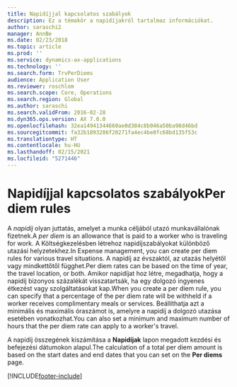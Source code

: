 ```yaml
---
title: Napidíjjal kapcsolatos szabályok
description: Ez a témakör a napidíjakról tartalmaz információkat.
author: saraschi2
manager: AnnBe
ms.date: 02/23/2018
ms.topic: article
ms.prod: ''
ms.service: dynamics-ax-applications
ms.technology: ''
ms.search.form: TrvPerDiems
audience: Application User
ms.reviewer: roschlom
ms.search.scope: Core, Operations
ms.search.region: Global
ms.author: saraschi
ms.search.validFrom: 2016-02-28
ms.dyn365.ops.version: AX 7.0.0
ms.openlocfilehash: 32ea14941344660ae0d384c8b046a50ba98d46bd
ms.sourcegitcommit: fa32b1893286f20271fa4ec4be8fc68bd135f53c
ms.translationtype: HT
ms.contentlocale: hu-HU
ms.lasthandoff: 02/15/2021
ms.locfileid: "5271446"
---
```

# <a name="per-diem-rules"></a><span data-ttu-id="94a91-103">Napidíjjal kapcsolatos szabályok</span><span class="sxs-lookup"><span data-stu-id="94a91-103">Per diem rules</span></span>

<span data-ttu-id="94a91-104">A *napidíj* olyan juttatás, amelyet a munka céljából utazó munkavállalónak fizetnek.</span><span class="sxs-lookup"><span data-stu-id="94a91-104">A *per diem* is an allowance that is paid to a worker who is traveling for work.</span></span> <span data-ttu-id="94a91-105">A Költségkezelésben létrehoz napidíjszabályokat különböző utazási helyzetekhez.</span><span class="sxs-lookup"><span data-stu-id="94a91-105">In Expense management, you can create per diem rules for various travel situations.</span></span> <span data-ttu-id="94a91-106">A napidíj az évszaktól, az utazás helyétől vagy mindkettőtől függhet.</span><span class="sxs-lookup"><span data-stu-id="94a91-106">Per diem rates can be based on the time of year, the travel location, or both.</span></span> <span data-ttu-id="94a91-107">Amikor napidíjat hoz létre, megadhatja, hogy a napidíj bizonyos százalékát visszatartsák, ha egy dolgozó ingyenes étkezést vagy szolgáltatásokat kap.</span><span class="sxs-lookup"><span data-stu-id="94a91-107">When you create a per diem rule, you can specify that a percentage of the per diem rate will be withheld if a worker receives complimentary meals or services.</span></span> <span data-ttu-id="94a91-108">Beállíthatja azt a minimális és maximális óraszámot is, amelyre a napidíj a dolgozó utazása esetében vonatkozhat.</span><span class="sxs-lookup"><span data-stu-id="94a91-108">You can also set a minimum and maximum number of hours that the per diem rate can apply to a worker's travel.</span></span>

<span data-ttu-id="94a91-109">A napidíj összegének kiszámítása a **Napidíjak** lapon megadott kezdési és befejezési dátumokon alapul.</span><span class="sxs-lookup"><span data-stu-id="94a91-109">The calculation of a total per diem amount is based on the start dates and end dates that you can set on the **Per diems** page.</span></span>


[!INCLUDE[footer-include](../includes/footer-banner.md)]